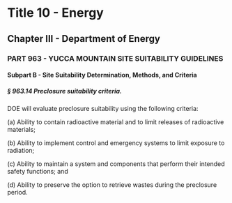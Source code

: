 
# Title 10 - Energy
## Chapter III - Department of Energy
### PART 963 - YUCCA MOUNTAIN SITE SUITABILITY GUIDELINES
#### Subpart B - Site Suitability Determination, Methods, and Criteria
##### § 963.14 Preclosure suitability criteria.

DOE will evaluate preclosure suitability using the following criteria:

(a) Ability to contain radioactive material and to limit releases of radioactive materials;

(b) Ability to implement control and emergency systems to limit exposure to radiation;

(c) Ability to maintain a system and components that perform their intended safety functions; and

(d) Ability to preserve the option to retrieve wastes during the preclosure period.
